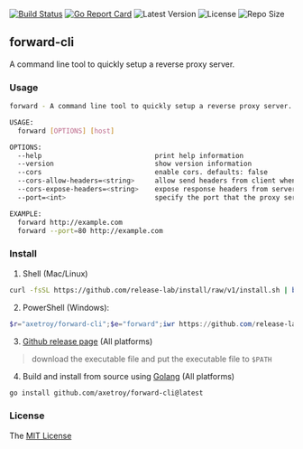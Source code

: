 [![Build Status](https://github.com/axetroy/forward-cli/workflows/ci/badge.svg)](https://github.com/axetroy/forward-cli/actions)
[![Go Report Card](https://goreportcard.com/badge/github.com/axetroy/forward-cli)](https://goreportcard.com/report/github.com/axetroy/forward-cli)
![Latest Version](https://img.shields.io/github/v/release/axetroy/forward-cli.svg)
![License](https://img.shields.io/github/license/axetroy/forward-cli.svg)
![Repo Size](https://img.shields.io/github/repo-size/axetroy/forward-cli.svg)

## forward-cli

A command line tool to quickly setup a reverse proxy server.

### Usage

```bash
forward - A command line tool to quickly setup a reverse proxy server.

USAGE:
  forward [OPTIONS] [host]

OPTIONS:
  --help                            print help information
  --version                         show version information
  --cors                            enable cors. defaults: false
  --cors-allow-headers=<string>     allow send headers from client when cors enabled. defaults: ""
  --cors-expose-headers=<string>    expose response headers from server when cors enabled. defaults: ""
  --port=<int>                      specify the port that the proxy server listens on. defaults: 8080

EXAMPLE:
  forward http://example.com
  forward --port=80 http://example.com
```

### Install

1. Shell (Mac/Linux)

```bash
curl -fsSL https://github.com/release-lab/install/raw/v1/install.sh | bash -s -- -r=axetroy/forward-cli -e=forward
```

2. PowerShell (Windows):

```powershell
$r="axetroy/forward-cli";$e="forward";iwr https://github.com/release-lab/install/raw/v1/install.ps1 -useb | iex
```

3. [Github release page](https://github.com/axetroy/forward-cli/releases) (All platforms)

> download the executable file and put the executable file to `$PATH`

4. Build and install from source using [Golang](https://golang.org) (All platforms)

```bash
go install github.com/axetroy/forward-cli@latest
```

### License

The [MIT License](LICENSE)
